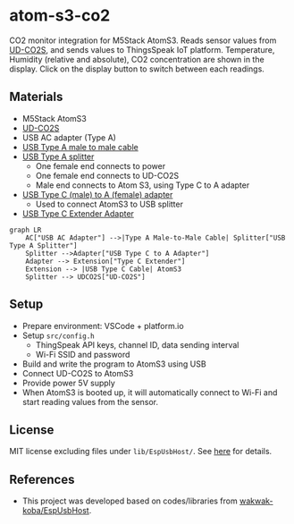 # atom-s3-co2
CO2 monitor integration for M5Stack AtomS3. Reads sensor values from [UD-CO2S](https://www.iodata.jp/product/tsushin/iot/ud-co2s/), and sends values to ThingsSpeak IoT platform. Temperature, Humidity (relative and absolute), CO2 concentration are shown in the display. Click on the display button to switch between each readings.

## Materials
- M5Stack AtomS3
- [UD-CO2S](https://www.iodata.jp/product/tsushin/iot/ud-co2s/)
- USB AC adapter (Type A)
- [USB Type A male to male cable](https://www.amazon.com/dp/B00HSS9KJY)
- [USB Type A splitter](https://www.amazon.com/dp/B085BJRZN2)
    - One female end connects to power
    - One female end connects to UD-CO2S
    - Male end connects to Atom S3, using Type C to A adapter
- [USB Type C (male) to A (female) adapter](https://www.amazon.com/dp/B0C9VD4YTK)
    - Used to connect AtomS3 to USB splitter
- [USB Type C Extender Adapter](https://www.amazon.com/dp/B0D9XHNDX6)

```mermaid
graph LR
    AC["USB AC Adapter"] -->|Type A Male-to-Male Cable| Splitter["USB Type A Splitter"]
    Splitter -->Adapter["USB Type C to A Adapter"]
    Adapter --> Extension["Type C Extender"]
    Extension --> |USB Type C Cable| AtomS3
    Splitter --> UDCO2S["UD-CO2S"]
```

## Setup
- Prepare environment: VSCode + platform.io
- Setup `src/config.h`
    - ThingSpeak API keys, channel ID, data sending interval
    - Wi-Fi SSID and password
- Build and write the program to AtomS3 using USB
- Connect UD-CO2S to AtomS3
- Provide power 5V supply
- When AtomS3 is booted up, it will automatically connect to Wi-Fi and start reading values from the sensor.

## License
MIT license excluding files under `lib/EspUsbHost/`. See [here](https://github.com/mu373/tail-estimation/blob/master/LICENSE.md) for details.

## References
- This project was developed based on codes/libraries from [wakwak-koba/EspUsbHost](https://github.com/wakwak-koba/EspUsbHost).
